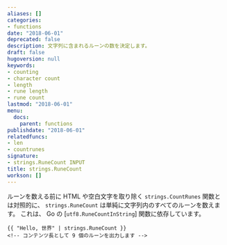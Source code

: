 ```yaml
---
aliases: []
categories:
- functions
date: "2018-06-01"
deprecated: false
description: 文字列に含まれるルーンの数を決定します。
draft: false
hugoversion: null
keywords:
- counting
- character count
- length
- rune length
- rune count
lastmod: "2018-06-01"
menu:
  docs:
    parent: functions
publishdate: "2018-06-01"
relatedfuncs:
- len
- countrunes
signature:
- strings.RuneCount INPUT
title: strings.RuneCount
workson: []
---
```


ルーンを数える前に HTML や空白文字を取り除く `strings.CountRunes` 関数とは対照的に、 `strings.RuneCount` は単純に文字列内のすべてのルーンを数えます。 これは、 Go の [`utf8.RuneCountInString`] 関数に依存しています。

```go-html-template
{{ "Hello, 世界" | strings.RuneCount }}
<!-- コンテンツ長として 9 個のルーンを出力します -->
```

[`utf8.RuneCount`]: https://golang.org/pkg/unicode/utf8/#RuneCount
